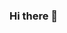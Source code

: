 ### Hi there 👋

<!--
**DegimbeLaurent/DegimbeLaurent** is a ✨ _special_ ✨ repository because its `README.md` (this file) appears on your GitHub profile.

## Skills 
 
| **Front** | <img height="32" width="32" src="./img/HTML5_logo.svg"/> | <img height="32" width="32" src="./img/CSS3_logo.svg"/> | <img height="32" width="32" src="./img/JavaScript_logo.svg" /> | <img height="32" width="32" src="./img/Typescript_logo_2020.svg"/> | <img height="32" width="32" src="./img/React-icon.svg" /> |
| :---        |    :----:   |    :----:   |    :----:   |    :----:   |    :----:   |
|**Back**  | <img height="32" width="32" src="./img/Python_logo.svg" /> | <img height="32" width="32" src="./img/Node.js min_logo.svg" /> | <img height="32" width="32" src="./img/PHP-logo.svg"/> | <img height="32" width="32" src="./img/MySQL min.svg" /> |
|**Tool**  | <img height="32" width="32" src="./img/VSC icon.svg" /> | <img height="32" width="32" src="./img/Git icon.svg" /> 
|**DB**  | <img height="32" width="32" src="./img/MongoDB-min Logo.svg" /> | <img height="32" width="32" src="./img/300x300xIBM-DB2-logo.png.pagespeed.ic_.ZyQH7PLHmc.png" />| <img height="32" width="32" src="./img/sql.png" />


#### Some Training

-  ...


## Soft skills 

-   Work ethic
-   Team player
-   Problem-solving 
-   Dependability
  

## interests/hobbies:   

-   Astronomy 
-   technology  
-   art   
    
 
## How to reach me 

-   [:mailbox:](mailto:laurent.degimbe@gmail.com)
-   [<img height="32" width="32" src="./img/LinkedIn min_Logo.svg" />](https://www.linkedin.com/in/laurent-degimbe-116765190/) 

